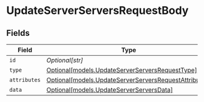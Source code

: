 # UpdateServerServersRequestBody


## Fields

| Field                                                                                                      | Type                                                                                                       | Required                                                                                                   | Description                                                                                                |
| ---------------------------------------------------------------------------------------------------------- | ---------------------------------------------------------------------------------------------------------- | ---------------------------------------------------------------------------------------------------------- | ---------------------------------------------------------------------------------------------------------- |
| `id`                                                                                                       | *Optional[str]*                                                                                            | :heavy_minus_sign:                                                                                         | N/A                                                                                                        |
| `type`                                                                                                     | [Optional[models.UpdateServerServersRequestType]](../models/updateserverserversrequesttype.md)             | :heavy_minus_sign:                                                                                         | N/A                                                                                                        |
| `attributes`                                                                                               | [Optional[models.UpdateServerServersRequestAttributes]](../models/updateserverserversrequestattributes.md) | :heavy_minus_sign:                                                                                         | N/A                                                                                                        |
| `data`                                                                                                     | [Optional[models.UpdateServerServersData]](../models/updateserverserversdata.md)                           | :heavy_minus_sign:                                                                                         | N/A                                                                                                        |